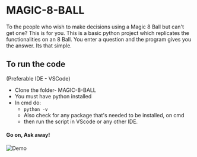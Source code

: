 # MAGIC-8-BALL

 To the people who wish to make decisions using a Magic 8 Ball but can't get one? This is for you.
 This is a basic python project which replicates the functionalities on an 8 Ball.
 You enter a question and the program gives you the answer. Its that simple.

## To run the code

(Preferable IDE - VSCode)
- Clone the folder- MAGIC-8-BALL
- You must have python  installed
- In cmd do:
  - `python -v`
  - Also check for any package that's needed to be installed, on cmd
  - then run the script in VScode or any other IDE.

#### Go on, Ask away!

 ![Demo](https://user-images.githubusercontent.com/69676094/119944809-5bca4a80-bfb2-11eb-99cb-ee1de4abed27.gif)
